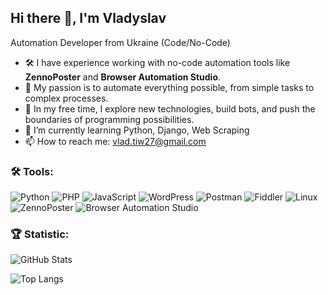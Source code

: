 ## Hi there 👋, I'm Vladyslav

Automation Developer from Ukraine (Code/No-Code)

- 🛠️ I have experience working with no-code automation tools like **ZennoPoster** and **Browser Automation Studio**.  
- 🤖 My passion is to automate everything possible, from simple tasks to complex processes.  
- 🚀 In my free time, I explore new technologies, build bots, and push the boundaries of programming possibilities.
- 🌱 I’m currently learning Python, Django, Web Scraping
- 📫 How to reach me: [vlad.tiw27@gmail.com](vlad.tiw27@gmail.com)

### 🛠️ Tools:

![Python](https://img.shields.io/badge/-Python-3776AB?logo=python&logoColor=fff&style=flat)
![PHP](https://img.shields.io/badge/-PHP-777BB4?logo=php&logoColor=fff&style=flat)
![JavaScript](https://img.shields.io/badge/-JavaScript-F7DF1E?logo=javascript&logoColor=000&style=flat)
![WordPress](https://img.shields.io/badge/-WordPress-21759B?logo=wordpress&logoColor=fff&style=flat)
![Postman](https://img.shields.io/badge/-Postman-FF6C37?logo=postman&logoColor=fff&style=flat)
![Fiddler](https://img.shields.io/badge/-Fiddler-58595B?logo=fiddler&logoColor=fff&style=flat)
![Linux](https://img.shields.io/badge/-Linux-FCC624?logo=linux&logoColor=000&style=flat)
![ZennoPoster](https://img.shields.io/badge/-ZennoPoster-378CE9?style=flat)
![Browser Automation Studio](https://img.shields.io/badge/-Browser%20Automation%20Studio-000000?style=flat)




### 🏆 Statistic:
![GitHub Stats](https://github-readme-stats.vercel.app/api?username=tyshchenko-dev&show_icons=true&theme=radical)

![Top Langs](https://github-readme-stats.vercel.app/api/top-langs/?username=tyshchenko-dev&layout=compact&theme=radical)
